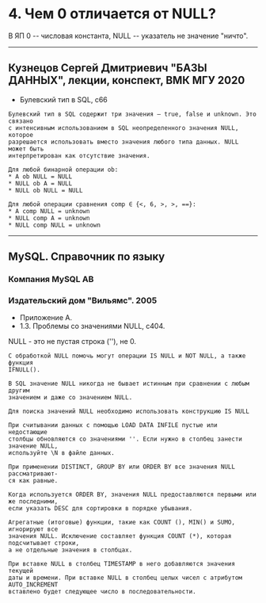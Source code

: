 # 4. Чем 0 отличается от NULL?

В ЯП 0 -- числовая константа, NULL -- указатель не значение "ничто".

-------------------------------

##    Кузнецов Сергей Дмитриевич "БАЗЫ ДАННЫХ", лекции, конспект, ВМК МГУ 2020

*    Булевский тип в SQL, c66

```
Булевский тип в SQL содержит три значения – true, false и unknown. Это связано
с интенсивным использованием в SQL неопределенного значения NULL, которое
разрешается использовать вместо значения любого типа данных. NULL может быть
интерпретирован как отсутствие значения.

Для любой бинарной операции ob:
* A ob NULL = NULL
* NULL ob A = NULL
* NULL ob NULL = NULL

Для любой операции сравнения comp ∈ {<, 6, >, >, ==}:
* A comp NULL = unknown
* NULL comp A = unknown
* NULL comp NULL = unknown
```
----------------------------------------------------------------------------------

##    MySQL. Справочник по языку
###    Компания MySQL AB
###    Издательский дом "Вильямс". 2005

*    Приложение А. 
*    1.3. Проблемы со значениями NULL, с404.

NULL - это не пустая строка (''), не 0.
```
С обработкой NULL помочь могут операции IS NULL и NOT NULL, а также функция
IFNULL().

В SQL значение NULL никогда не бывает истинным при сравнении с любым другим
значением и даже со значением NULL.

Для поиска значений NULL необходимо использовать конструкцию IS NULL

При считывании данных с помощью LOAD DATA INFILE пустые или недостающие
столбцы обновляются со значениями ''. Если нужно в столбец занести значение NULL,
используйте \N в файле данных.

При применении DISTINCT, GROUP BY или ORDER BY все значения NULL рассматривают-
ся как равные.

Когда используется ORDER BY, значения NULL предоставляются первыми или же последними, 
если указать DESC для сортировки в порядке убывания.

Агрегатные (итоговые) функции, такие как COUNT (), MIN() и SUMO, игнорируют все
значения NULL. Исключение составляет функция COUNT (*), которая подсчитывает строки,
а не отдельные значения в столбцах.

При вставке NULL в столбец TIMESTAMP в него добавляются значения текущей
даты и времени. При вставке NULL в столбец целых чисел с атрибутом AUTO_INCREMENT
вставлено будет следующее число в последовательности.
```
